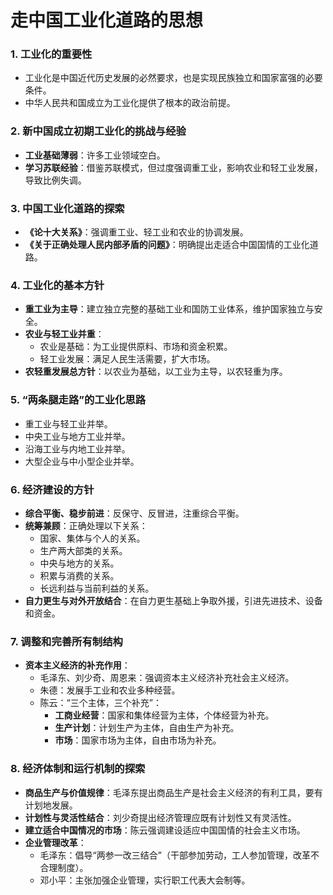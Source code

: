# 走中国工业化道路的思想

### 1. **工业化的重要性**  
- 工业化是中国近代历史发展的必然要求，也是实现民族独立和国家富强的必要条件。  
- 中华人民共和国成立为工业化提供了根本的政治前提。  

### 2. **新中国成立初期工业化的挑战与经验**  
- **工业基础薄弱**：许多工业领域空白。  
- **学习苏联经验**：借鉴苏联模式，但过度强调重工业，影响农业和轻工业发展，导致比例失调。  

### 3. **中国工业化道路的探索**  
- **《论十大关系》**：强调重工业、轻工业和农业的协调发展。  
- **《关于正确处理人民内部矛盾的问题》**：明确提出走适合中国国情的工业化道路。  

### 4. **工业化的基本方针**  
- **重工业为主导**：建立独立完整的基础工业和国防工业体系，维护国家独立与安全。  
- **农业与轻工业并重**：  
    - 农业是基础：为工业提供原料、市场和资金积累。  
    - 轻工业发展：满足人民生活需要，扩大市场。  
- **农轻重发展总方针**：以农业为基础，以工业为主导，以农轻重为序。  

### 5. **“两条腿走路”的工业化思路**  
- 重工业与轻工业并举。  
- 中央工业与地方工业并举。  
- 沿海工业与内地工业并举。  
- 大型企业与中小型企业并举。  

### 6. **经济建设的方针**  
- **综合平衡、稳步前进**：反保守、反冒进，注重综合平衡。  
- **统筹兼顾**：正确处理以下关系：  
    - 国家、集体与个人的关系。  
    - 生产两大部类的关系。  
    - 中央与地方的关系。  
    - 积累与消费的关系。  
    - 长远利益与当前利益的关系。  
- **自力更生与对外开放结合**：在自力更生基础上争取外援，引进先进技术、设备和资金。  

### 7. **调整和完善所有制结构**  
- **资本主义经济的补充作用**：  
  - 毛泽东、刘少奇、周恩来：强调资本主义经济补充社会主义经济。  
  - 朱德：发展手工业和农业多种经营。  
  - 陈云：“三个主体，三个补充”：  
      - **工商业经营**：国家和集体经营为主体，个体经营为补充。  
      - **生产计划**：计划生产为主体，自由生产为补充。  
      - **市场**：国家市场为主体，自由市场为补充。  

### 8. **经济体制和运行机制的探索**  
- **商品生产与价值规律**：毛泽东提出商品生产是社会主义经济的有利工具，要有计划地发展。  
- **计划性与灵活性结合**：刘少奇提出经济管理应既有计划性又有灵活性。  
- **建立适合中国情况的市场**：陈云强调建设适应中国国情的社会主义市场。  
- **企业管理改革**：  
    - 毛泽东：倡导“两参一改三结合”（干部参加劳动，工人参加管理，改革不合理制度）。  
    - 邓小平：主张加强企业管理，实行职工代表大会制等。  
